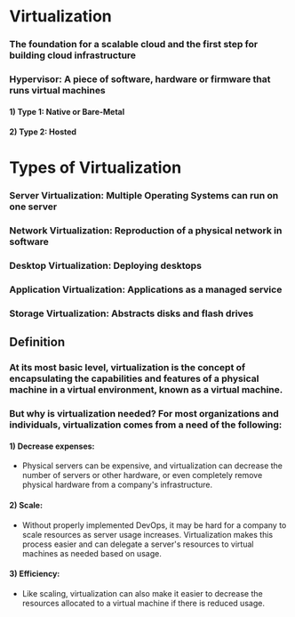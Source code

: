# Virtualization

### The foundation for a scalable cloud and the first step for building cloud infrastructure

### Hypervisor: A piece of software, hardware or firmware that runs virtual machines

#### 1) Type 1: Native or Bare-Metal

#### 2) Type 2: Hosted

# Types of Virtualization

### Server Virtualization: Multiple Operating Systems can run on one server

### Network Virtualization: Reproduction of a physical network in software

### Desktop Virtualization: Deploying desktops

### Application Virtualization: Applications as a managed service

### Storage Virtualization: Abstracts disks and flash drives

## Definition

### At its most basic level, virtualization is the concept of encapsulating the capabilities and features of a physical machine in a virtual environment, known as a virtual machine.

### But why is virtualization needed? For most organizations and individuals, virtualization comes from a need of the following:

#### 1) Decrease expenses:

 - Physical servers can be expensive, and virtualization can decrease the number of servers or other hardware, or even completely remove physical hardware from a company's infrastructure.

#### 2) Scale:

 -  Without properly implemented DevOps, it may be hard for a company to scale resources as server usage increases. Virtualization makes this process easier and can delegate a server's resources to virtual machines as needed based on usage.

#### 3) Efficiency:

 -  Like scaling, virtualization can also make it easier to decrease the resources allocated to a virtual machine if there is reduced usage.
